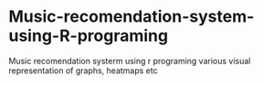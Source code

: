 # Music-recomendation-system-using-R-programing
Music recomendation systerm using r programing various visual representation of graphs, heatmaps etc 
